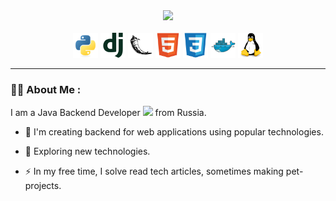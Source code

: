 <div id="header" align="center">
   <img src="https://media.tenor.com/je-huTL1vwgAAAAi/loading-buffering.gif" width="300">
</div>

<br>

<div id="badges" align="center">
  <img src="https://github.com/devicons/devicon/blob/master/icons/python/python-original.svg" alt="Python" width="40" height="40"/>
  <img src="https://github.com/devicons/devicon/blob/master/icons/django/django-plain.svg" alt="Django" width="40" height="40"/>
  <img src="https://github.com/devicons/devicon/blob/master/icons/flask/flask-original.svg" alt="Flask" width="40" height="40"/>
  <img src="https://github.com/devicons/devicon/blob/master/icons/html5/html5-original.svg" alt="HTML5" width="40" height="40"/>
  <img src="https://github.com/devicons/devicon/blob/master/icons/css3/css3-original.svg" alt="CSS3" width="40" height="40"/>
  <img src="https://github.com/devicons/devicon/blob/master/icons/docker/docker-original.svg" alt="Docker" width="40" height="40"/>
  <img src="https://github.com/devicons/devicon/blob/master/icons/linux/linux-original.svg" alt="Linux" width="40" height="40"/>
</div>

---

### :man_technologist: About Me :

I am a Java Backend Developer <img src="https://media.tenor.com/-Fbyl7vqHiYAAAAi/goma-cat.gif" width="30"> from Russia.

- :telescope: I'm creating backend for web applications using popular technologies.

- :seedling: Exploring new technologies.

- :zap: In my free time, I solve  read tech articles, sometimes making pet-projects.
